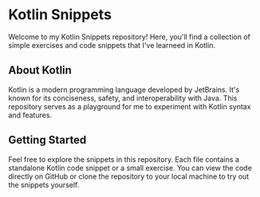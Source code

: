 # Kotlin Snippets

Welcome to my Kotlin Snippets repository! Here, you'll find a collection of simple exercises and code snippets that I've learneed in Kotlin.

## About Kotlin

Kotlin is a modern programming language developed by JetBrains. It's known for its conciseness, safety, 
and interoperability with Java. This repository serves as a playground for me to experiment with Kotlin syntax and features.

## Getting Started

Feel free to explore the snippets in this repository. Each file contains a standalone Kotlin code snippet or a small exercise. 
You can view the code directly on GitHub or clone the repository to your local machine to try out the snippets yourself.

